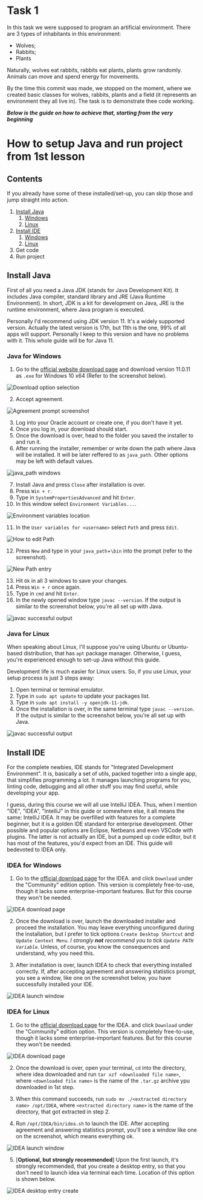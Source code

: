 # Task 1
In this task we were supposed to program an artificial environment. There are 3 types of inhabitants in this environment:
- Wolves;
- Rabbits;
- Plants

Naturally, wolves eat rabbits, rabbits eat plants, plants grow randomly. Animals can move and spend energy for movements.

By the time this commit was made, we stopped on the moment, where we created basic classes for wolves, rabbits, plants and a field (it represents an environment they all live in). The task is to demonstrate thee code working.

***Below is the guide on how to achieve that, starting from the very beginning***


# How to setup Java and run project from 1st lesson
## Contents
If you already have some of these installed/set-up, you can skip those and jump straight into action.
1. [Install Java](#install-java)
    1. [Windows](#java-for-windows)
    2. [Linux](#java-for-linux)
2. [Install IDE](#install-ide)
    1. [Windows](#idea-for-windows)
    1. [Linux](#idea-for-linux)
3. Get code
4. Run project

## Install Java
First of all you need a Java JDK (stands for Java Development Kit). It includes Java compiler, standard library and JRE (Java Runtime Environment). In short, JDK is a kit for development on Java, JRE is the runtime environment, where Java program is executed.

Personally I'd recommend using JDK version 11. It's a widely supported version. Actually the latest version is 17th, but 11th is the one, 99% of all apps will support. Personally I keep to this version and have no problems with it. This whole guide will be for Java 11.

### Java for Windows
1. Go to the [official website download page](https://www.oracle.com/java/technologies/javase/jdk11-archive-downloads.html) and download version 11.0.11 as `.exe` for Windows 10 x64 (Refer to the screenshot below).

![Download option selection](./res/java_download_page_windows.png)

2. Accept agreement.

![Agreement prompt screenshot](./res/java_download_page_agreement_windows.png)

3. Log into your Oracle account or create one, if you don't have it yet.
4. Once you log in, your download should start.
5. Once the download is over, head to the folder you saved the installer to and run it.
6. After running the installer, remember or write down the path where Java will be installed. It will be later reffered to as `java_path`. Other options may be left with default values.

![java_path windows](./res/java_path_windows.png)

7. Install Java and press `Close` after installation is over.
8. Press `Win + r`.
9. Type in `SystemPropertiesAdvanced` and hit `Enter`.
10. In this window select `Environment Variables...`.

![Environment variables location](./res/env_vars_opener_windows.png)

11. In the `User variables for <username>` select `Path` and press `Edit`.

![How to edit Path](./res/path_env_var_windows.png)

12. Press `New` and type in your `java_path`+`\bin` into the prompt (refer to the screenshot).

![New Path entry](./res/new_path_entry_windows.png)

13. Hit `Ok` in all 3 windows to save your changes.
14. Press `Win + r` once again.
15. Type in `cmd` and hit `Enter`.
16. In the newly opened window type `javac --version`. If the output is similar to the screenshot below, you're all set up with Java.

![javac successful output](./res/javac_output_windows.png)

### Java for Linux
When speaking about Linux, I'll suppose you're using Ubuntu or Ubuntu-based distribution, that has `apt` package manager. Otherwise, I guess, you're experienced enough to set-up Java without this guide.

Development life is much easier for Linux users. So, if you use Linux, your setup process is just 3 steps away:
1. Open terminal or terminal emulator.
2. Type in `sudo apt update` to update your packages list.
3. Type in `sudo apt install -y openjdk-11-jdk`.
4. Once the installation is over, in the same terminal type `javac --version`. If the output is similar to the screenshot below, you're all set up with Java.

![javac successful output](./res/javac_output_linux.png)

## Install IDE
For the complete newbies, IDE stands for "Integrated Development Environment". It is, basically a set of utils, packed together into a single app, that simplifies programming a lot. It manages launching programs for you, linting code, debugging and all other stuff you may find useful, while developing your app.

I guess, during this course we will all use IntelliJ IDEA. Thus, when I mention "IDE", "IDEA", "IntelliJ" in this guide or somewhere else, it all means the same: IntelliJ IDEA. It may be overfilled with features for a complete beginner, but it is a golden IDE standard for enterprise development. Other possible and popular options are Eclipse, Netbeans and even VSCode with plugins. The latter is not actually an IDE, but a pumped up code editor, but it has most of the features, you'd expect from an IDE. This guide will bedevoted to IDEA only.

### IDEA for Windows
1. Go to the [official download page](https://www.jetbrains.com/idea/download/#section=windows) for the IDEA. and click `Download` under the "Community" edition option. This version is completely free-to-use, though it lacks some enterprise-important features. But for this course they won't be needed.

![IDEA download page](./res/idea_download_page_windows.png)

2. Once the download is over, launch the downloaded installer and proceed the installation. You may leave everything unconfigured during the installation, but I prefer to tick options `Create Desktop Shortcut` and `Update Context Menu`. *I strongly **not** recommend you to tick `Update PATH Variable`*. Unless, of course, you know the consequences and understand, why you need this.

3. After installation is over, launch IDEA to check that everything installed correctly. If, after accepting agreement and answering statistics prompt, you see a window, like one on the screenshot below, you have successfully installed your IDE.

![IDEA launch window](./res/idea_success_windows.png)

### IDEA for Linux
1. Go to the [official download page](https://www.jetbrains.com/idea/download/#section=windows) for the IDEA. and click `Download` under the "Community" edition option. This version is completely free-to-use, though it lacks some enterprise-important features. But for this course they won't be needed.

![IDEA download page](./res/idea_download_page_linux.png)

2. Once the download is over, open your terminal, `cd` into the directory, where idea downloaded and run `tar xzf <downloaded file name>`, where `<downloaded file name>` is the name of the `.tar.gz` archive ypu downloaded in 1st step.

3. When this command succeeds, run `sudo mv ./<extracted directory name> /opt/IDEA`, where `<extracted directory name>` is the name of the directory, that got extracted in step 2.

4. Run `/opt/IDEA/bin/idea.sh` to launch the IDE. After accepting agreement and answering statistics prompt, you'll see a window like one on the screenshot, which means everything ok.

![IDEA launch window](./res/idea_success_linux.png)

5. [**Optional, but strongly recommended**] Upon the first launch, it's strongly recommended, that you create a desktop entry, so that you don't need to launch idea via terminal each time. Location of this option is shown below.

![IDEA desktop entry create](./res/idea_option_on_first_launch_linux.png)

